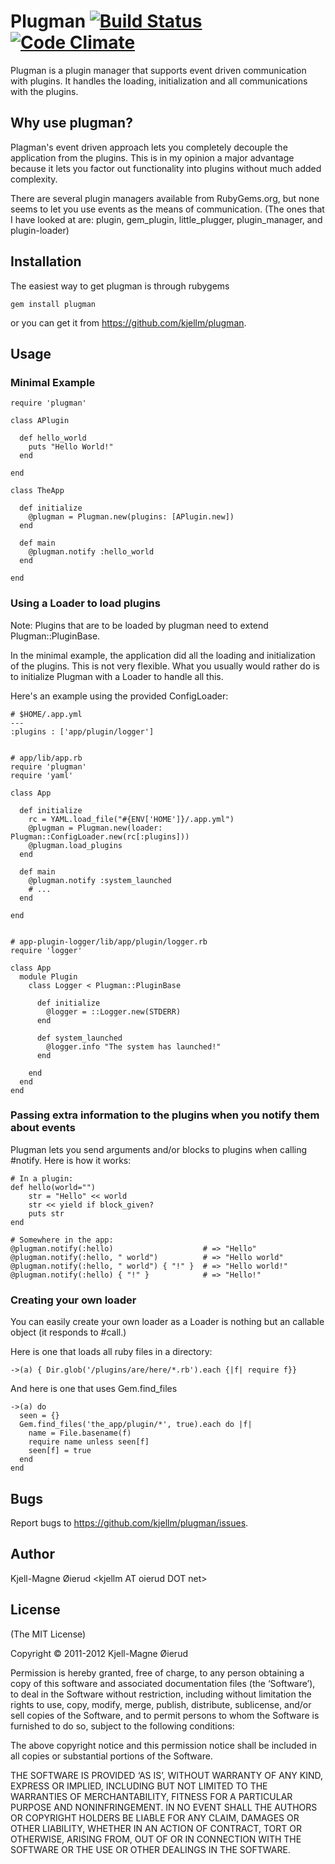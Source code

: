 Plugman [![Build Status](https://secure.travis-ci.org/kjellm/plugman.png)](http://travis-ci.org/kjellm/plugman) [![Code Climate](https://codeclimate.com/badge.png)](https://codeclimate.com/github/kjellm/plugman)
=======

Plugman is a plugin manager that supports event driven communication
with plugins. It handles the loading, initialization and all
communications with the plugins.


Why use plugman?
----------------

Plagman's event driven approach lets you completely decouple the
application from the plugins. This is in my opinion a major advantage
because it lets you factor out functionality into plugins without much
added complexity.

There are several plugin managers available from RubyGems.org, but
none seems to let you use events as the means of communication. (The
ones that I have looked at are: plugin, gem\_plugin, little\_plugger,
plugin\_manager, and plugin-loader)


Installation
------------

The easiest way to get plugman is through rubygems

    gem install plugman

or you can get it from <https://github.com/kjellm/plugman>.


Usage
-----

### Minimal Example

    require 'plugman'

    class APlugin
     
      def hello_world
        puts "Hello World!"
      end
          
    end

    class TheApp

      def initialize
        @plugman = Plugman.new(plugins: [APlugin.new])
      end
      
      def main
        @plugman.notify :hello_world
      end

    end

### Using a Loader to load plugins

Note: Plugins that are to be loaded by plugman need to extend
Plugman::PluginBase.

In the minimal example, the application did all the loading and
initialization of the plugins. This is not very flexible. What you
usually would rather do is to initialize Plugman with a Loader to
handle all this.

Here's an example using the provided ConfigLoader:

    # $HOME/.app.yml
    ---
    :plugins : ['app/plugin/logger']
    

    # app/lib/app.rb
    require 'plugman'
    require 'yaml'
    
    class App
    
      def initialize
        rc = YAML.load_file("#{ENV['HOME']}/.app.yml")
        @plugman = Plugman.new(loader: Plugman::ConfigLoader.new(rc[:plugins]))
        @plugman.load_plugins
      end
      
      def main
        @plugman.notify :system_launched
        # ...
      end
      
    end


    # app-plugin-logger/lib/app/plugin/logger.rb
    require 'logger'
    
    class App
      module Plugin
        class Logger < Plugman::PluginBase
        
          def initialize
            @logger = ::Logger.new(STDERR)
          end
        
          def system_launched
            @logger.info "The system has launched!"
          end
            
        end
      end
    end


### Passing extra information to the plugins when you notify them about events

Plugman lets you send arguments and/or blocks to plugins when calling #notify.
Here is how it works:

    # In a plugin:
    def hello(world="")
        str = "Hello" << world
        str << yield if block_given?
        puts str
    end

    # Somewhere in the app:
    @plugman.notify(:hello)                    # => "Hello"
    @plugman.notify(:hello, " world")          # => "Hello world"
    @plugman.notify(:hello, " world") { "!" }  # => "Hello world!"
    @plugman.notify(:hello) { "!" }            # => "Hello!"
  

### Creating your own loader

You can easily create your own loader as a Loader is nothing but an
callable object (it responds to #call.)

Here is one that loads all ruby files in a directory:

    ->(a) { Dir.glob('/plugins/are/here/*.rb').each {|f| require f}}

And here is one that uses Gem.find_files

    ->(a) do
      seen = {}
      Gem.find_files('the_app/plugin/*', true).each do |f|
        name = File.basename(f)
        require name unless seen[f]
        seen[f] = true
      end
    end


Bugs
----

Report bugs to <https://github.com/kjellm/plugman/issues>.


Author
------

Kjell-Magne Øierud &lt;kjellm AT oierud DOT net&gt;

License
-------

(The MIT License)

Copyright © 2011-2012 Kjell-Magne Øierud

Permission is hereby granted, free of charge, to any person obtaining a copy of this software and
associated documentation files (the ‘Software’), to deal in the Software without restriction, including
without limitation the rights to use, copy, modify, merge, publish, distribute, sublicense, and/or sell
copies of the Software, and to permit persons to whom the Software is furnished to do so, subject to
the following conditions:

The above copyright notice and this permission notice shall be included in all copies or substantial
portions of the Software.

THE SOFTWARE IS PROVIDED ‘AS IS’, WITHOUT WARRANTY OF ANY KIND, EXPRESS OR IMPLIED, INCLUDING BUT NOT
LIMITED TO THE WARRANTIES OF MERCHANTABILITY, FITNESS FOR A PARTICULAR PURPOSE AND NONINFRINGEMENT. IN
NO EVENT SHALL THE AUTHORS OR COPYRIGHT HOLDERS BE LIABLE FOR ANY CLAIM, DAMAGES OR OTHER LIABILITY,
WHETHER IN AN ACTION OF CONTRACT, TORT OR OTHERWISE, ARISING FROM, OUT OF OR IN CONNECTION WITH THE
SOFTWARE OR THE USE OR OTHER DEALINGS IN THE SOFTWARE.

